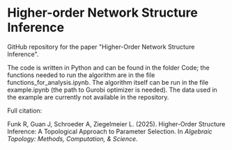 # Higher-order Network Structure Inference

GitHub repository for the paper "Higher-Order Network Structure Inference". 

The code is written in Python and can be found in the folder Code; the functions needed to run the algorithm are in the file functions_for_analysis.ipynb. The algorithm itself can be run in the file example.ipynb (the path to Gurobi optimizer is needed). The data used in the example are currently not available in the repository.

Full citation:

Funk R, Guan J, Schroeder A, Ziegelmeier L. (2025). Higher-Order Structure Inference: A Topological Approach to Parameter Selection. In *Algebraic Topology: Methods, Computation, & Science*.
